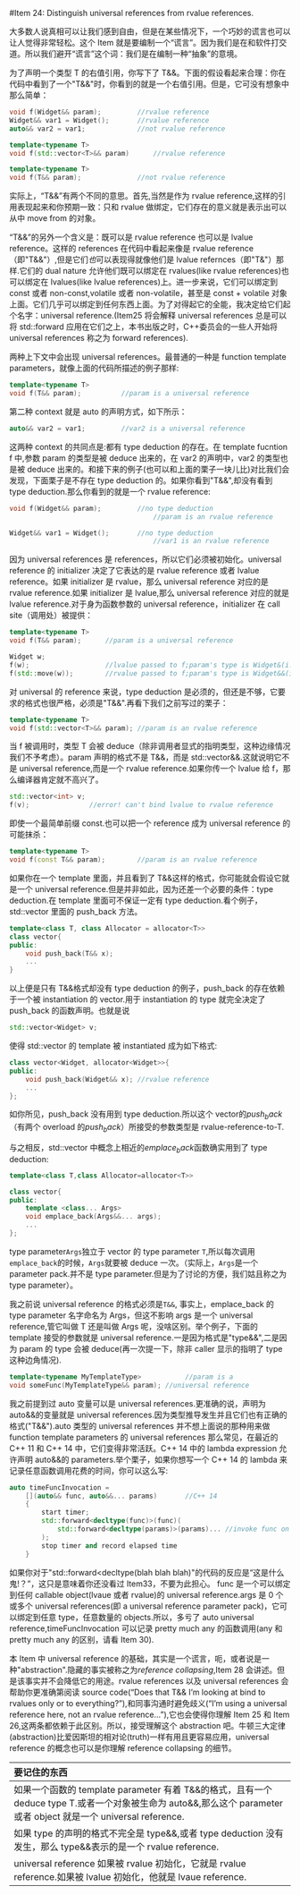 #Item 24: Distinguish universal references from rvalue references.

大多数人说真相可以让我们感到自由，但是在某些情况下，一个巧妙的谎言也可以让人觉得非常轻松。这个 Item 就是要编制一个“谎言”。因为我们是在和软件打交道。所以我们避开“谎言”这个词：我们是在编制一种“抽象”的意境。

为了声明一个类型 T 的右值引用，你写下了 T&&。下面的假设看起来合理：你在代码中看到了一个"T&&"时，你看到的就是一个右值引用。但是，它可没有想象中那么简单：

```cpp
void f(Widget&& param);			//rvalue reference
Widget&& var1 = Widget();		//rvalue reference
auto&& var2 = var1;				//not rvalue reference

template<typename T>
void f(std::vector<T>&& param)		//rvalue reference

template<typename T>
void f(T&& param);				//not rvalue reference
```

实际上，“T&&”有两个不同的意思。首先,当然是作为 rvalue reference,这样的引用表现起来和你预期一致：只和 rvalue 做绑定，它们存在的意义就是表示出可以从中 move from 的对象。

“T&&”的另外一个含义是：既可以是 rvalue reference 也可以是 lvalue reference。这样的 references 在代码中看起来像是 rvalue reference（即"T&&"）,但是它们*也*可以表现得就像他们是 lvalue refernces（即"T&"）那样.它们的 dual nature 允许他们既可以绑定在 rvalues(like rvalue references)也可以绑定在 lvalues(like lvalue references)上。进一步来说，它们可以绑定到 const 或者 non-const,volatile 或者 non-volatile，甚至是 const + volatile 对象上面。它们几乎可以绑定到任何东西上面。为了对得起它的全能，我决定给它们起个名字：universal reference.(Item25 将会解释 universal references 总是可以将 std::forward 应用在它们之上，本书出版之时，C++委员会的一些人开始将 universal references 称之为 forward references).

两种上下文中会出现 universal references。最普通的一种是 function template parameters，就像上面的代码所描述的例子那样:

```cpp
template<typename T>
void f(T&& param); 			//param is a universal reference
```

第二种 context 就是 auto 的声明方式，如下所示：

```cpp
auto&& var2 = var1;			//var2 is a universal reference
```

这两种 context 的共同点是:都有 type deduction 的存在。在 template fucntion f 中,参数 param 的类型是被 deduce 出来的，在 var2 的声明中，var2 的类型也是被 deduce 出来的。和接下来的例子(也可以和上面的栗子一块儿比)对比我们会发现，下面栗子是不存在 type deduction 的。如果你看到"T&&",却没有看到 type deduction.那么你看到的就是一个 rvalue reference:

```cpp
void f(Widget&& param);			//no type deduction
									//param is an rvalue reference

Widget&& var1 = Widget();		//no type deduction
									//var1 is an rvalue reference
```

因为 universal references 是 references，所以它们必须被初始化。universal reference 的 initializer 决定了它表达的是 rvalue reference 或者 lvalue reference。如果 initializer 是 rvalue，那么 universal reference 对应的是 rvalue reference.如果 initializer 是 lvalue,那么 universal reference 对应的就是 lvalue reference.对于身为函数参数的 universal reference，initializer 在 call site（调用处）被提供：

```cpp
template<typename T>
void f(T&& param);		//param is a universal reference

Widget w;
f(w);					//lvalue passed to f;param's type is Widget&(i.e., an lvalue reference)
f(std::move(w));		//rvalue passed to f;param's type is Widget&&(i.e., an rvalue reference)
```

对 universal 的 reference 来说，type deduction 是必须的，但还是不够，它要求的格式也很严格，必须是"T&&".再看下我们之前写过的栗子：

```cpp
template<typename T>
void f(std::vector<T>&& param);	//param is an rvalue reference
```

当 f 被调用时，类型 T 会被 deduce（除非调用者显式的指明类型，这种边缘情况我们不予考虑）。param 声明的格式不是 T&&，而是 std::vector<T>&&.这就说明它不是 universal reference,而是一个 rvalue reference.如果你传一个 lvalue 给 f，那么编译器肯定就不高兴了。

```cpp
std::vector<int> v;
f(v);				//error! can't bind lvalue to rvalue reference
```

即使一个最简单前缀 const.也可以把一个 reference 成为 universal reference 的可能抹杀：

```cpp
template<typename T>
void f(const T&& param);		//param is an rvalue reference
```

如果你在一个 template 里面，并且看到了 T&&这样的格式，你可能就会假设它就是一个 universal reference.但是并非如此，因为还差一个必要的条件：type deduction.在 template 里面可不保证一定有 type deduction.看个例子，std::vector 里面的 push_back 方法。

```cpp
template<class T, class Allocator = allocator<T>>
class vector{
public:
	void push_back(T&& x);
	...
}
```

以上便是只有 T&&格式却没有 type deduction 的例子，push_back 的存在依赖于一个被 instantiation 的 vector.用于 instantiation 的 type 就完全决定了 push_back 的函数声明。也就是说

```cpp
std::vector<Widget> v;
```

使得 std::vector 的 template 被 instantiated 成为如下格式:

```cpp
class vector<Widget, allocator<Widget>>{
public:
	void push_back(Widget&& x);	//rvalue reference
	...
};
```

如你所见，push_back 没有用到 type deduction.所以这个 vector<T>的$push_back$（有两个 overload 的$push_back$）所接受的参数类型是 rvalue-reference-to-T.

与之相反，std::vector 中概念上相近的$emplace_back$函数确实用到了 type deduction:

```cpp
template<class T,class Allocator=allocator<T>>

class vector{
public:
	template <class... Args>
	void emplace_back(Args&&... args);
	...
};
```

type parameter`Args`独立于 vector 的 type parameter `T`,所以每次调用`emplace_back`的时候，`Args`就要被 deduce 一次。（实际上，`Args`是一个 parameter pack.并不是 type parameter.但是为了讨论的方便，我们姑且称之为 type parameter）。

我之前说 universal reference 的格式必须是`T&&`, 事实上，emplace_back 的 type parameter 名字命名为 Args，但这不影响 args 是一个 universal reference,管它叫做 T 还是叫做 Args 呢，没啥区别。举个例子，下面的 template 接受的参数就是 universal reference.一是因为格式是"type&&",二是因为 param 的 type 会被 deduce(再一次提一下，除非 caller 显示的指明了 type 这种边角情况).

```cpp
template<typename MyTemplateType>			//param is a
void someFunc(MyTemplateType&& param); //universal reference
```

我之前提到过 auto 变量可以是 universal references.更准确的说，声明为 auto&&的变量就是 universal references.因为类型推导发生并且它们也有正确的格式("T&&").auto 类型的 universal references 并不想上面说的那种用来做 function template parameters 的 universal references 那么常见，在最近的 C++ 11 和 C++ 14 中，它们变得非常活跃。C++ 14 中的 lambda expression 允许声明 auto&&的 parameters.举个栗子，如果你想写一个 C++ 14 的 lambda 来记录任意函数调用花费的时间，你可以这么写:

```cpp
auto timeFuncInvocation =
	[](auto&& func, auto&&... params)		//C++ 14
	{
		start timer;
		std::forward<decltype(func)>(func)(
			std::forward<decltype(params)>(params)... //invoke func on params
		);
		stop timer and record elapsed time
	}
```

如果你对于"std::forward<decltype(blah blah blah)"的代码的反应是“这是什么鬼!？”，这只是意味着你还没看过 Item33，不要为此担心。
func 是一个可以绑定到任何 callable object(lvaue 或者 rvalue)的 universal reference.args 是 0 个或多个 universal references(即 a universal reference parameter pack)，它可以绑定到任意 type，任意数量的 objects.所以，多亏了 auto universal reference,timeFuncInvocation 可以记录 pretty much any 的函数调用(any 和 pretty much any 的区别，请看 Item 30).

本 Item 中 universal reference 的基础，其实是一个谎言，呃，或者说是一种"abstraction".隐藏的事实被称之为*reference collapsing*,Item 28 会讲述。但是该事实并不会降低它的用途。rvalue references 以及 universal references 会帮助你更准确第阅读 source code(“Does that T&& I’m looking at bind to rvalues only or to everything?”),和同事沟通时避免歧义(“I’m using a universal reference here, not an rvalue reference...”),它也会使得你理解 Item 25 和 Item 26,这两条都依赖于此区别。所以，接受理解这个 abstraction 吧。牛顿三大定律(abstraction)比爱因斯坦的相对论(truth)一样有用且更容易应用，universal reference 的概念也可以是你理解 reference collapsing 的细节。

| 要记住的东西                                                                                                                                                      |
| :---------------------------------------------------------------------------------------------------------------------------------------------------------------- |
| 如果一个函数的 template parameter 有着 T&&的格式，且有一个 deduce type T.或者一个对象被生命为 auto&&,那么这个 parameter 或者 object 就是一个 universal reference. |
| 如果 type 的声明的格式不完全是 type&&,或者 type deduction 没有发生，那么 type&&表示的是一个 rvalue reference.                                                     |
| universal reference 如果被 rvalue 初始化，它就是 rvalue reference.如果被 lvalue 初始化，他就是 lvaue reference.                                                   |
